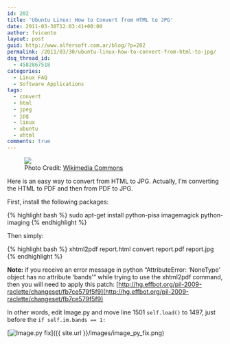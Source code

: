 ```yaml
---
id: 202
title: 'Ubuntu Linux: How to Convert from HTML to JPG'
date: 2011-03-30T12:03:41+00:00
author: fvicente
layout: post
guid: http://www.alfersoft.com.ar/blog/?p=202
permalink: /2011/03/30/ubuntu-linux-how-to-convert-from-html-to-jpg/
dsq_thread_id:
  - 4582867518
categories:
  - Linux FAQ
  - Software Applications
tags:
  - convert
  - html
  - jpeg
  - jpg
  - linux
  - ubuntu
  - xhtml
comments: true
---
```

<figure>
	<img src="{{ site.url }}/images/question.png">
	<figcaption>Photo Credit: <a href="http://commons.wikimedia.org/wiki/File:Gnome-dialog-question.svg" title="Wikimedia Commons"> Wikimedia Commons</a></figcaption>
</figure>

Here is an easy way to convert from HTML to JPG. Actually, I&#8217;m converting the HTML to PDF and then from PDF to JPG.

<!--more-->

First, install the following packages:

{% highlight bash %}
sudo apt-get install python-pisa imagemagick python-imaging
{% endhighlight %}

Then simply:

{% highlight bash %}
xhtml2pdf report.html
convert report.pdf report.jpg
{% endhighlight %}

**Note:** if you receive an error message in python &#8220;AttributeError: &#8216;NoneType&#8217; object has no attribute &#8216;bands'&#8221; while trying to use the xhtml2pdf command, then you will need to apply this patch: [http://hg.effbot.org/pil-2009-raclette/changeset/fb7ce579f5f9](http://hg.effbot.org/pil-2009-raclette/changeset/fb7ce579f5f9)

In other words, edit Image.py and move line 1501 `self.load()` to 1497, just before the `if self.im.bands == 1:`

[<img src="{{ site.url }}/images/image_py_fix.png" alt="Image.py fix" title="Image py fix"/>]({{ site.url }}/images/image_py_fix.png)
